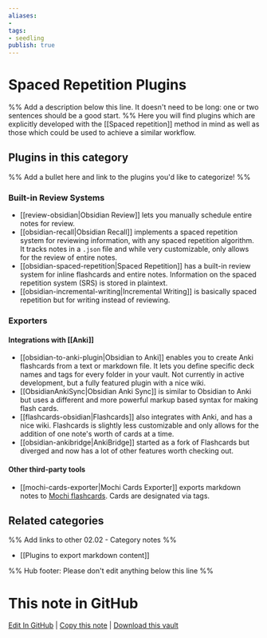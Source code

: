 ```yaml
---
aliases:
- 
tags: 
- seedling 
publish: true
---
```



# Spaced Repetition Plugins

%% Add a description below this line. It doesn't need to be long: one or two sentences should be a good start. %%
Here you will find plugins which are explicitly developed with the [[Spaced repetition]] method in mind as well as those which could be used to achieve a similar workflow.

## Plugins in this category

%% Add a bullet here and link to the plugins you'd like to categorize! %%
### Built-in Review Systems
- [[review-obsidian|Obsidian Review]] lets you manually schedule entire notes for review.
- [[obsidian-recall|Obsidian Recall]] implements a spaced repetition system for reviewing information, with any spaced repetition algorithm. It tracks notes in a `.json` file and while very customizable, only allows for the review of entire notes.
- [[obsidian-spaced-repetition|Spaced Repetition]] has a built-in review system for inline flashcards and entire notes. Information on the spaced repetition system (SRS) is stored in plaintext. 
- [[obsidian-incremental-writing|Incremental Writing]] is basically spaced repetition but for writing instead of reviewing.

### Exporters
#### Integrations with [[Anki]]
- [[obsidian-to-anki-plugin|Obsidian to Anki]] enables you to create Anki flashcards from a text or markdown file. It lets you define specific deck names and tags for every folder in your vault. Not currently in active development, but a fully featured plugin with a nice wiki.
- [[ObsidianAnkiSync|Obsidian Anki Sync]] is similar to Obsidian to Anki but uses a different and more powerful markup based syntax for making flash cards.
- [[flashcards-obsidian|Flashcards]] also integrates with Anki, and has a nice wiki. Flashcards is slightly less customizable and only allows for the addition of one note's worth of cards at a time.
- [[obsidian-ankibridge|AnkiBridge]] started as a fork of Flashcards but diverged and now has a lot of other features worth checking out.

#### Other third-party tools
- [[mochi-cards-exporter|Mochi Cards Exporter]] exports markdown notes to [Mochi flashcards](https://mochi.cards/). Cards are designated via tags.

## Related categories

%% Add links to other 02.02 - Category notes %%
- [[Plugins to export markdown content]]

%% Hub footer: Please don't edit anything below this line %%

# This note in GitHub

<span class="git-footer">[Edit In GitHub](https://github.dev/obsidian-community/obsidian-hub/blob/main/02%20-%20Community%20Expansions/02.01%20Plugins%20by%20Category/Spaced%20Repetition%20Plugins.md "git-hub-edit-note") | [Copy this note](https://raw.githubusercontent.com/obsidian-community/obsidian-hub/main/02%20-%20Community%20Expansions/02.01%20Plugins%20by%20Category/Spaced%20Repetition%20Plugins.md "git-hub-copy-note") | [Download this vault](https://github.com/obsidian-community/obsidian-hub/archive/refs/heads/main.zip "git-hub-download-vault") </span>
